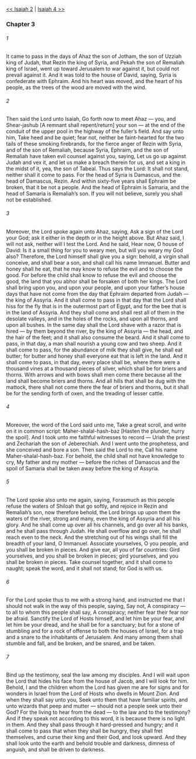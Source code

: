 [<< Isaiah 2](Isaiah%202)  |  [Isaiah 4 >>](Isaiah%204)

### Chapter 3
###### 1
It came to pass in the days of Ahaz the son of Jotham, the son of Uzziah king of Judah, that Rezin the king of Syria, and Pekah the son of Remaliah king of Israel, went up toward Jerusalem to war against it, but could not prevail against it. And it was told to the house of David, saying, Syria is confederate with Ephraim. And his heart was moved, and the heart of his people, as the trees of the wood are moved with the wind.

###### 2
Then said the Lord unto Isaiah, Go forth now to meet Ahaz — you, and Shear-jashub [A remnant shall repent/return] your son — at the end of the conduit of the upper pool in the highway of the fuller’s field. And say unto him, Take heed and be quiet; fear not, neither be faint-hearted for the two tails of these smoking firebrands, for the fierce anger of Rezin with Syria, and of the son of Remaliah, because Syria, Ephraim, and the son of Remaliah have taken evil counsel against you, saying, Let us go up against Judah and vex it, and let us make a breach therein for us, and set a king in the midst of it, yea, the son of Tabeal. Thus says the Lord: It shall not stand, neither shall it come to pass. For the head of Syria is Damascus, and the head of Damascus, Rezin. And within sixty-five years shall Ephraim be broken, that it be not a people. And the head of Ephraim is Samaria, and the head of Samaria is Remaliah’s son. If you will not believe, surely you shall not be established.

###### 3
Moreover, the Lord spoke again unto Ahaz, saying, Ask a sign of the Lord your God; ask it either in the depth or in the height above. But Ahaz said, I will not ask, neither will I test the Lord. And he said, Hear now, O house of David: Is it a small thing for you to weary men, but will you weary my God also? Therefore, the Lord himself shall give you a sign: behold, a virgin shall conceive, and shall bear a son, and shall call his name Immanuel. Butter and honey shall he eat, that he may know to refuse the evil and to choose the good. For before the child shall know to refuse the evil and choose the good, the land that you abhor shall be forsaken of both her kings. The Lord shall bring upon you, and upon your people, and upon your father’s house days that have not come from the day that Ephraim departed from Judah — the king of Assyria. And it shall come to pass in that day that the Lord shall hiss for the fly that is in the outermost part of Egypt, and for the bee that is in the land of Assyria. And they shall come and shall rest all of them in the desolate valleys, and in the holes of the rocks, and upon all thorns, and upon all bushes. In the same day shall the Lord shave with a razor that is hired — by them beyond the river, by the king of Assyria — the head, and the hair of the feet; and it shall also consume the beard. And it shall come to pass, in that day, a man shall nourish a young cow and two sheep. And it shall come to pass, for the abundance of milk they shall give, he shall eat butter; for butter and honey shall everyone eat that is left in the land. And it shall come to pass, in that day, every place shall be, where there were a thousand vines at a thousand pieces of silver, which shall be for briers and thorns. With arrows and with bows shall men come there because all the land shall become briers and thorns. And all hills that shall be dug with the mattock, there shall not come there the fear of briers and thorns, but it shall be for the sending forth of oxen, and the treading of lesser cattle.

###### 4
Moreover, the word of the Lord said unto me, Take a great scroll, and write on it in common script: Maher-shalal-hash-baz [Hasten the plunder, hurry the spoil]. And I took unto me faithful witnesses to record — Uriah the priest and Zechariah the son of Jeberechiah. And I went unto the prophetess, and she conceived and bore a son. Then said the Lord to me, Call his name Maher-shalal-hash-baz. For behold, the child shall not have knowledge to cry, My father and my mother — before the riches of Damascus and the spoil of Samaria shall be taken away before the king of Assyria.

###### 5
The Lord spoke also unto me again, saying, Forasmuch as this people refuse the waters of Shiloah that go softly, and rejoice in Rezin and Remaliah’s son, now therefore behold, the Lord brings up upon them the waters of the river, strong and many, even the king of Assyria and all his glory. And he shall come up over all his channels, and go over all his banks, and he shall pass through Judah. He shall overflow and go over, he shall reach even to the neck. And the stretching out of his wings shall fill the breadth of your land, O Immanuel. Associate yourselves, O you people, and you shall be broken in pieces. And give ear, all you of far countries: Gird yourselves, and you shall be broken in pieces; gird yourselves, and you shall be broken in pieces. Take counsel together, and it shall come to naught; speak the word, and it shall not stand; for God is with us.

###### 6
For the Lord spoke thus to me with a strong hand, and instructed me that I should not walk in the way of this people, saying, Say not, A conspiracy — to all to whom this people shall say, A conspiracy; neither fear their fear nor be afraid. Sanctify the Lord of Hosts himself, and let him be your fear, and let him be your dread, and he shall be for a sanctuary; but for a stone of stumbling and for a rock of offense to both the houses of Israel, for a trap and a snare to the inhabitants of Jerusalem. And many among them shall stumble and fall, and be broken, and be snared, and be taken.

###### 7
Bind up the testimony, seal the law among my disciples. And I will wait upon the Lord that hides his face from the house of Jacob, and I will look for him. Behold, I and the children whom the Lord has given me are for signs and for wonders in Israel from the Lord of Hosts who dwells in Mount Zion. And when they shall say unto you, Seek unto them that have familiar spirits, and unto wizards that peep and mutter — should not a people seek unto their God? For the living to hear from the dead — to the law and to the testimony? And if they speak not according to this word, it is because there is no light in them. And they shall pass through it hard-pressed and hungry; and it shall come to pass that when they shall be hungry, they shall fret themselves, and curse their king and their God, and look upward. And they shall look unto the earth and behold trouble and darkness, dimness of anguish, and shall be driven to darkness.